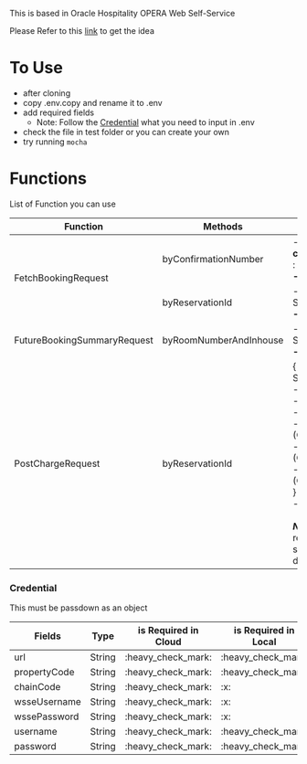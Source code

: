 This is based in Oracle Hospitality OPERA Web Self-Service

Please Refer to this [link](https://docs.oracle.com/cd/E90572_01/index.html) to get the idea

# To Use
- after cloning
- copy .env.copy and rename it to .env
- add required fields
  - Note: Follow the <a href="#credential">Credential</a></td> what you need to input in .env
- check the file in test folder or you can create your own
- try running `mocha`


# Functions
List of Function you can use
<table>
    <thead>
        <tr>
            <th>Function</th>
            <th>Methods</th>
            <th>Params</th>
        </tr>
    </thead>
    <tbody>
        <tr>
            <td rowspan=2>FetchBookingRequest</td>
            <td>byConfirmationNumber</td>
            <td>- <b>confirmationNumber</b> : String<b><br>- config:</b> <a href="#credential">Credential</a></td>
        </tr>
        <tr>
            <td>byReservationId</td>
             <td>- <b>reservationId</b> : String<b><br>- config:</b> <a href="#credential">Credential</a></td>
        </tr>
        <tr>
            <td rowspan=1>FutureBookingSummaryRequest</td>
            <td>byRoomNumberAndInhouse</td>
            <td>- <b>roomNumber</b> : String<b><br>- config:</b> <a href="#credential">Credential</a></td>
        </tr>
        <tr>
            <td rowspan=1>PostChargeRequest</td>
            <td>byReservationId</td>
            <td>{- <b>reservationId</b> : String<br>
            - <b>shortInfo</b>: String <br>
            - <b>longInfo</b>: String <br>
            - <b>charge</b>: Number  <br>
            - account: String (Optional) <br>
            - userId: String (Optional) <br>
            - stationID: String (Optional) <br>
            } <br>
            - <b>config:</b> <a href="#credential">Credential</a><br><br>
             <b><em>Note</em></b>: the reservationID to stationID is destructured
            </td>
        </tr>
    </tbody>
</table>

### <a name="credential">Credential</a>
This must be passdown as an object
<table>
  <thead>
   <tr>
        <th>Fields</th>
        <th>Type</th>
        <th>is Required in Cloud</th>
        <th>is Required in Local</th>
    </tr>
  </thead>
  <tbody>
    <tr>
      <td>url</td>
      <td>String</td>
      <td>:heavy_check_mark:</td>
      <td>:heavy_check_mark:</td>
    </tr>
    <tr>
      <td>propertyCode</td>
      <td>String</td>
      <td>:heavy_check_mark:</td>
      <td>:heavy_check_mark:</td>
    </tr>
    <tr>
      <td>chainCode</td>
      <td>String</td>
      <td>:heavy_check_mark:</td>
      <td>:x:</td>
    </tr>
    <tr>
      <td>wsseUsername</td>
      <td>String</td>
      <td>:heavy_check_mark:</td>
      <td>:x:</td>
    </tr>
    <tr>
      <td>wssePassword</td>
      <td>String</td>
      <td>:heavy_check_mark:</td>
      <td>:x:</td>
    </tr>
    <tr>
      <td>username</td>
      <td>String</td>
      <td>:heavy_check_mark:</td>
      <td>:heavy_check_mark:</td>
    </tr>
    <tr>
      <td>password</td>
      <td>String</td>
      <td>:heavy_check_mark:</td>
      <td>:heavy_check_mark:</td>
    </tr>
  </tbody>
</table>



